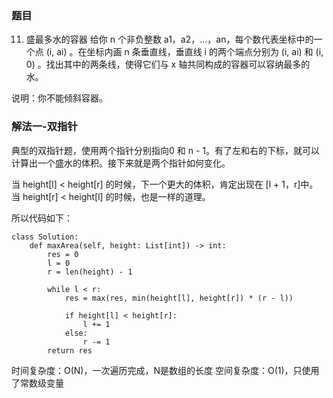 ### 题目

11. 盛最多水的容器
给你 n 个非负整数 a1，a2，...，an，每个数代表坐标中的一个点 (i, ai) 。在坐标内画 n 条垂直线，垂直线 i 的两个端点分别为 (i, ai) 和 (i, 0) 。找出其中的两条线，使得它们与 x 轴共同构成的容器可以容纳最多的水。

说明：你不能倾斜容器。

### 解法一-双指针

典型的双指针题，使用两个指针分别指向0 和 n - 1。有了左和右的下标，就可以计算出一个盛水的体积。接下来就是两个指针如何变化。

当 height[l] < height[r] 的时候，下一个更大的体积，肯定出现在 [l + 1，r]中。
当 height[r] < height[l] 的时候，也是一样的道理。

所以代码如下：

```python3
class Solution:
    def maxArea(self, height: List[int]) -> int:
        res = 0
        l = 0
        r = len(height) - 1

        while l < r:
            res = max(res, min(height[l], height[r]) * (r - l))

            if height[l] < height[r]:
                l += 1
            else:
                r -= 1
        return res
```
时间复杂度：O(N)，一次遍历完成，N是数组的长度
空间复杂度：O(1)，只使用了常数级变量